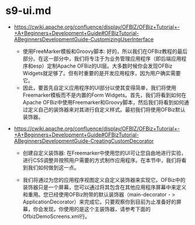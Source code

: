 # s9-ui.md
+ https://cwiki.apache.org/confluence/display/OFBIZ/OFBiz+Tutorial+-+A+Beginners+Development+Guide#OFBizTutorial-ABeginnersDevelopmentGuide-CustomizingUserInterface
    * 使用FreeMarker模板和Groovy脚本: 好的，所以我们在OFBiz教程的最后部分。在这一部分中，我们将专注于为业务管理应用程序（即后端应用程序和esp）定制Apache OFBiz的UI层。大多数时候你会发现OFBiz Widgets就足够了。但有时重要的是开发应用程序，因为用户确实需要它。
    * 因此，要首先自定义应用程序的UI部分以使其变得简单，我们将使用Freemarker模板而不是内置的Form Widgets。首先，我们将看到如何在Apache OFBiz中使用Freemarker和Groovy脚本，然后我们将看到如何通过定义自己的装饰器来对其进行自定义样式。最初我们将使用OFBiz默认装饰器。


+ https://cwiki.apache.org/confluence/display/OFBIZ/OFBiz+Tutorial+-+A+Beginners+Development+Guide#OFBizTutorial-ABeginnersDevelopmentGuide-CreatingCustomDecorator
    * 创建自定义装饰器: 在Freemarker中使用您的UI可让您自由地进行实验，进行CSS调整并按照用户需要的方式制作应用程序。在本节中，我们将看到我们如何做到这一点。

    * 我们将通过为您的应用程序视图定义自定义装饰器来实现它。OFBiz中的装饰器只是一个屏幕，您可以通过将其包含在其他应用程序屏幕中来定义和重用。您已经使用OFBiz附带的默认装饰器（main-decorator - > ApplicationDecorator）来完成它。只要观察你到目前为止准备好的屏幕，你会发现，你使用的是这个主装饰器，请参考下面的OfbizDemoScreens.xml行。

    